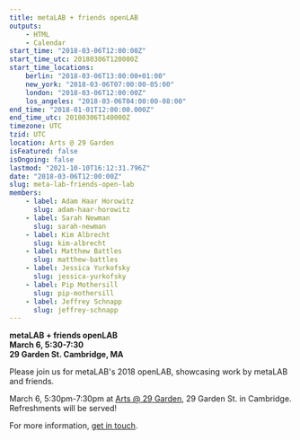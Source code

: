 ```yaml
---
title: metaLAB + friends openLAB
outputs:
    - HTML
    - Calendar
start_time: "2018-03-06T12:00:00Z"
start_time_utc: 20180306T120000Z
start_time_locations:
    berlin: "2018-03-06T13:00:00+01:00"
    new_york: "2018-03-06T07:00:00-05:00"
    london: "2018-03-06T12:00:00Z"
    los_angeles: "2018-03-06T04:00:00-08:00"
end_time: "2018-01-01T12:00:00.000Z"
end_time_utc: 20180306T140000Z
timezone: UTC
tzid: UTC
location: Arts @ 29 Garden
isFeatured: false
isOngoing: false
lastmod: "2021-10-10T16:12:31.796Z"
date: "2018-03-06T12:00:00Z"
slug: meta-lab-friends-open-lab
members:
    - label: Adam Haar Horowitz
      slug: adam-haar-horowitz
    - label: Sarah Newman
      slug: sarah-newman
    - label: Kim Albrecht
      slug: kim-albrecht
    - label: Matthew Battles
      slug: matthew-battles
    - label: Jessica Yurkofsky
      slug: jessica-yurkofsky
    - label: Pip Mothersill
      slug: pip-mothersill
    - label: Jeffrey Schnapp
      slug: jeffrey-schnapp
---
```

**metaLAB + friends openLAB**<br />
**March 6, 5:30-7:30**<br />
**29 Garden St. Cambridge, MA**


Please join us for metaLAB's 2018 openLAB, showcasing work by metaLAB and friends. 

March 6, 5:30pm-7:30pm at [Arts @ 29 Garden](https://www.google.com/maps/place/29+Garden+St,+Cambridge,+MA+02138/@42.3789727,-71.1259173,17z/data=!4m13!1m7!3m6!1s0x89e3776a49c30d07:0x6a665c0e4ca8872b!2s29+Garden+St,+Cambridge,+MA+02138!3b1!8m2!3d42.3789688!4d-71.1237286!3m4!1s0x89e3776a49c30d07:0x6a665c0e4ca8872b!8m2!3d42.3789688!4d-71.1237286), 29 Garden St. in Cambridge. Refreshments will be served!

For more information, [get in touch](mailto:daniel@metalab.harvard.edu).